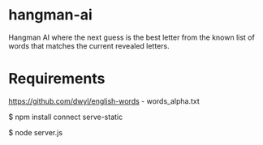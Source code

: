 # hangman-ai
Hangman AI where the next guess is the best letter from the known list of words that matches the current revealed letters.

# Requirements
https://github.com/dwyl/english-words - words_alpha.txt

$ npm install connect serve-static

$ node server.js
